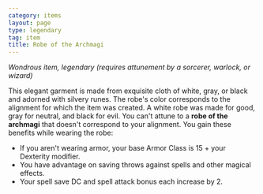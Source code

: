 ```yaml
---
category: items
layout: page
type: legendary
tag: item
title: Robe of the Archmagi 
---
```

_Wondrous item, legendary (requires attunement by a sorcerer, warlock, or wizard)_ 

This elegant garment is made from exquisite cloth of white, gray, or black and adorned with silvery runes. The robe's color corresponds to the alignment for which the item was created. A white robe was made for good, gray for neutral, and black for evil. You can't attune to a **robe of the archmagi** that doesn't correspond to your alignment. You gain these benefits while wearing the robe:

* If you aren't wearing armor, your base Armor Class is 15 + your Dexterity modifier.
* You have advantage on saving throws against spells and other magical effects.
* Your spell save DC and spell attack bonus each increase by 2. 
